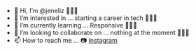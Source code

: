 - 👋 Hi, I’m @jeneliz 🙋🏻‍♀️
- 👀 I’m interested in ... starting a career in tech 👩🏻‍💼
- 🌱 I’m currently learning ... Responsive 👩🏻‍💻
- 💞️ I’m looking to collaborate on ... nothing at the moment 🙅🏻‍♀️
- 📫 How to reach me ... 📷 <a href="https://www.instagram.com/coding_on_coffee/">Instagram</a>


<!---
jeneliz/jeneliz is a ✨ special ✨ repository because its `README.md` (this file) appears on your GitHub profile.
You can click the Preview link to take a look at your changes.
--->
